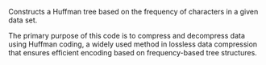 Constructs a Huffman tree based on the frequency of characters in a given data set.

The primary purpose of this code is to compress and decompress data using Huffman coding, a widely used method in lossless data compression that ensures efficient encoding based on frequency-based tree structures.
